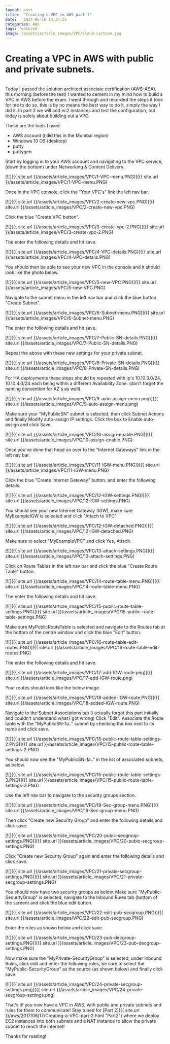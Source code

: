 ```yaml
---
layout: post
title:  "Creating a VPC in AWS part 1"
date:   2017-05-16 14:34:25
categories: AWS
tags: featured
image: /assets/article_images/VPC/cloud-cartoon.jpg
---
```

# Creating a VPC in AWS with public and private subnets.
<br>
Today I passed the solution architect associate certification (AWS-ASA), this 
morning (before the test) I wanted to cement in my mind how to build a VPC in AWS before the exam. I went through and recorded the steps it took for me to do so, this is by no means 
the best way to do it, simply the way I did it. In part 2 we will add ec2 instances and test the configuration, but today is solely about building out a VPC.

These are the tools I used:
* AWS account (i did this in the Mumbai region)
* Windows 10  OS (desktop)
* putty
* puttygen

Start by logging in to your AWS account and navigating to the VPC service, 
(down the bottom) under Networking & Content Delivery.

[![]({{ site.url }}/assets/article_images/VPC/1-VPC-menu.PNG)]({{ site.url }}/assets/article_images/VPC/1-VPC-menu.PNG)

Once in the VPC console, click the "Your VPC's" link the left nav bar.

[![]({{ site.url }}/assets/article_images/VPC/2-create-new-vpc.PNG)]({{ site.url }}/assets/article_images/VPC/2-create-new-vpc.PNG)

Click the blue "Create VPC button".

[![]({{ site.url }}/assets/article_images/VPC/3-create-vpc-2.PNG)]({{ site.url }}/assets/article_images/VPC/3-create-vpc-2.PNG)

The enter the following details and hit save.

[![]({{ site.url }}/assets/article_images/VPC/4-VPC-details.PNG)]({{ site.url }}/assets/article_images/VPC/4-VPC-details.PNG)

You should then be able to see your new VPC in the console and it should look like the photo below.

[![]({{ site.url }}/assets/article_images/VPC/5-new-VPC.PNG)]({{ site.url }}/assets/article_images/VPC/5-new-VPC.PNG)

Navigate to the subnet menu in the left nav bar and click the blue button "Create Subnet".

[![]({{ site.url }}/assets/article_images/VPC/6-Subnet-menu.PNG)]({{ site.url }}/assets/article_images/VPC/6-Subnet-menu.PNG)

The enter the following details and hit save.

[![]({{ site.url }}/assets/article_images/VPC/7-Public-SN-details.PNG)]({{ site.url }}/assets/article_images/VPC/7-Public-SN-details.PNG)

Repeat the above with these new settings for your private subnet. 

[![]({{ site.url }}/assets/article_images/VPC/8-Private-SN-details.PNG)]({{ site.url }}/assets/article_images/VPC/8-Private-SN-details.PNG)

For HA deployments these steps should be repeated with ip's 10.10.3.0/24, 10.10.4.0/24 each being within a different Availability Zone. (don't forget the naming convention for AZ's as well).

[![]({{ site.url }}/assets/article_images/VPC/9-auto-assign-menu.png)]({{ site.url }}/assets/article_images/VPC/9-auto-assign-menu.png)

Make sure your "MyPublicSN" subnet is selected, then click Subnet Actions and finally Modify auto-assign IP settings. Click the box to Enable 
auto-assign and click Save.

[![]({{ site.url }}/assets/article_images/VPC/10-assign-enable.PNG)]({{ site.url }}/assets/article_images/VPC/10-assign-enable.PNG)

Once you've done that head on over to the "Internet Gateways" link in the 
left nav bar.

[![]({{ site.url }}/assets/article_images/VPC/11-IGW-menu.PNG)]({{ site.url }}/assets/article_images/VPC/11-IGW-menu.PNG)

Click the blue "Create Internet Gateway" button. and enter the following details.

[![]({{ site.url }}/assets/article_images/VPC/12-IGW-settings.PNG)]({{ site.url }}/assets/article_images/VPC/12-IGW-settings.PNG)

You should see your new Internet Gateway (IGW), make sure MyExampleIGW is selected and click "Attach to VPC".

[![]({{ site.url }}/assets/article_images/VPC/12-IGW-detached.PNG)]({{ site.url }}/assets/article_images/VPC/12-IGW-detached.PNG)

Make sure to select "MyExampleVPC" and click Yes, Attach.

[![]({{ site.url }}/assets/article_images/VPC/13-attach-settings.PNG)]({{ site.url }}/assets/article_images/VPC/13-attach-settings.PNG)

Click on Route Tables in the left nav bar and click the blue "Create Route 
Table" button.

[![]({{ site.url }}/assets/article_images/VPC/14-route-table-menu.PNG)]({{ site.url }}/assets/article_images/VPC/14-route-table-menu.PNG)

The enter the following details and hit save.

[![]({{ site.url }}/assets/article_images/VPC/15-public-route-table-settings.PNG)]({{ site.url }}/assets/article_images/VPC/15-public-route-table-settings.PNG)

Make sure MyPublicRouteTable is selected and navigate to the Routes tab at 
the bottom of the centre window and click the blue "Edit" button.

[![]({{ site.url }}/assets/article_images/VPC/16-route-table-edit-routes.PNG)]({{ site.url }}/assets/article_images/VPC/16-route-table-edit-routes.PNG)

The enter the following details and hit save.

[![]({{ site.url }}/assets/article_images/VPC/17-add-IGW-route.png)]({{ site.url }}/assets/article_images/VPC/17-add-IGW-route.png)

Your routes should look like the below image.

[![]({{ site.url }}/assets/article_images/VPC/18-added-IGW-route.PNG)]({{ site.url }}/assets/article_images/VPC/18-added-IGW-route.PNG)

Navigate to the Subnet Associations tab (i actually forgot this part 
initially and couldn't understand what I got wrong) 
Click "Edit". Associate the Route table with the "MyPublicSN-1a.." subnet by checking the box next to its name and click save.

[![]({{ site.url }}/assets/article_images/VPC/15-public-route-table-settings-2.PNG)]({{ site.url }}/assets/article_images/VPC/15-public-route-table-settings-2.PNG)

You should now see the "MyPublicSN-1a.." in the list of associated subnets, as below.

[![]({{ site.url }}/assets/article_images/VPC/15-public-route-table-settings-3.PNG)]({{ site.url }}/assets/article_images/VPC/15-public-route-table-settings-3.PNG)

Use the left nav bar to navigate to the security groups section.

[![]({{ site.url }}/assets/article_images/VPC/19-Sec-group-menu.PNG)]({{ site.url }}/assets/article_images/VPC/19-Sec-group-menu.PNG)

Then click "Create new Security Group" and enter the following details and click save.

[![]({{ site.url }}/assets/article_images/VPC/20-pubic-secgroup-settings.PNG)]({{ site.url }}/assets/article_images/VPC/20-pubic-secgroup-settings.PNG)

Click "Create new Security Group" again and enter the following details and click save.

[![]({{ site.url }}/assets/article_images/VPC/21-private-secgroup-settings.PNG)]({{ site.url }}/assets/article_images/VPC/21-private-secgroup-settings.PNG)

You should now have two security groups as below. Make sure "MyPublic-SecurityGroup" is selected, navigate to the Inbound Rules tab (bottom of the screen) and click the blue edit button.

[![]({{ site.url }}/assets/article_images/VPC/22-edit-pub-secgroup.PNG)]({{ site.url }}/assets/article_images/VPC/22-edit-pub-secgroup.PNG)

Enter the rules as shown below and click save.

[![]({{ site.url }}/assets/article_images/VPC/23-pub-decgroup-settings.PNG)]({{ site.url }}/assets/article_images/VPC/23-pub-decgroup-settings.PNG)

Now make sure the "MyPrivate-SecurityGroup" is selected, under Inbound Rules, click edit and enter the following rules, be sure to select the "MyPublic-SecurityGroup" as the source (as shown below) and finally click save.

[![]({{ site.url }}/assets/article_images/VPC/24-private-secgroup-settings.png)]({{ site.url }}/assets/article_images/VPC/24-private-secgroup-settings.png)

That's it! you now have a VPC in AWS, with public and private subnets and rules for them to communicate! Stay tuned for [Part 2]({{ site.url }}/aws/2017/06/17/Creating-a-VPC-part-2.html "Part2") where we deploy EC2 instances into both subnets and a NAT instance to allow the private subnet to reach the internet!


Thanks for reading!